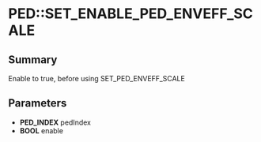 # PED::SET_ENABLE_PED_ENVEFF_SCALE

## Summary
Enable to true, before using SET_PED_ENVEFF_SCALE

## Parameters
* **PED_INDEX** pedIndex
* **BOOL** enable